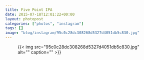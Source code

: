 ```yaml
---
title: Five Point IPA
date: 2015-07-18T12:01:22+00:00
layout: photopost
categories: ["photos", "instagram"]
tags: []
image: "blog/instagram/95c0c28dc308268d5327d4051db5c830.jpg"
---
```


<figure class="photo photo--square">
  {{< img src="95c0c28dc308268d5327d4051db5c830.jpg" alt="" caption="" >}}

</figure>


